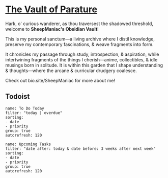 # [The Vault of Parature](https://github.com/Rizehigh/The-Vault-of-Parature)

Hark, o' curious wanderer, as thou traversest the shadowed threshold, welcome to **SheepManiac's Obsidian Vault**!

This is my personal sanctum—a living archive where I distil knowledge, preserve my contemporary fascinations, & weave fragments into form.

It chronicles my passage through study, introspection, & aspiration, while intertwining fragments of the things I cherish—anime, collectibles, & idle musings born in solitude. It is within this garden that I shape understanding & thoughts—where the arcane & curricular drudgery coalesce.



Check out bio.site/SheepManiac for more about me!



## Todoist

```todoist
name: To Do Today
filter: "today | overdue"
sorting:
- date
- priority
group: true
autorefresh: 120
```


```todoist
name: Upcoming Tasks
filter: "date after: today & date before: 3 weeks after next week"
sorting:
- date
- priority
group: true
autorefresh: 120
```

